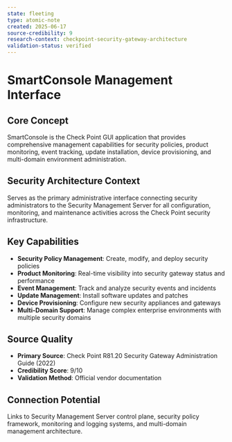 ```yaml
---
state: fleeting
type: atomic-note
created: 2025-06-17
source-credibility: 9
research-context: checkpoint-security-gateway-architecture
validation-status: verified
---
```


# SmartConsole Management Interface

## Core Concept
SmartConsole is the Check Point GUI application that provides comprehensive management capabilities for security policies, product monitoring, event tracking, update installation, device provisioning, and multi-domain environment administration.

## Security Architecture Context
Serves as the primary administrative interface connecting security administrators to the Security Management Server for all configuration, monitoring, and maintenance activities across the Check Point security infrastructure.

## Key Capabilities
- **Security Policy Management**: Create, modify, and deploy security policies
- **Product Monitoring**: Real-time visibility into security gateway status and performance
- **Event Management**: Track and analyze security events and incidents
- **Update Management**: Install software updates and patches
- **Device Provisioning**: Configure new security appliances and gateways
- **Multi-Domain Support**: Manage complex enterprise environments with multiple security domains

## Source Quality
- **Primary Source**: Check Point R81.20 Security Gateway Administration Guide (2022)
- **Credibility Score**: 9/10
- **Validation Method**: Official vendor documentation

## Connection Potential
Links to Security Management Server control plane, security policy framework, monitoring and logging systems, and multi-domain management architecture.